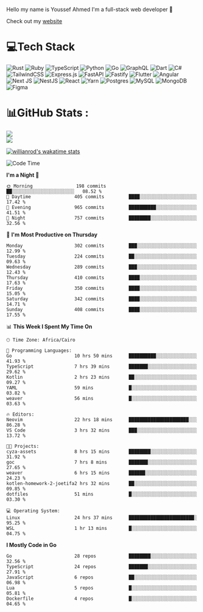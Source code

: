 Hello my name is Youssef Ahmed I'm a full-stack web developer 👋

Check out my [website](https://youssefahmed.vercel.app)
 
# 💻Tech Stack

![Rust](https://img.shields.io/badge/rust-%23000000.svg?style=for-the-badge&logo=rust&logoColor=white) ![Ruby](https://img.shields.io/badge/ruby-%23CC342D.svg?style=for-the-badge&logo=ruby&logoColor=white) ![TypeScript](https://img.shields.io/badge/typescript-%23007ACC.svg?style=for-the-badge&logo=typescript&logoColor=white) ![Python](https://img.shields.io/badge/python-3670A0?style=for-the-badge&logo=python&logoColor=ffdd54) ![Go](https://img.shields.io/badge/go-%2300ADD8.svg?style=for-the-badge&logo=go&logoColor=white) ![GraphQL](https://img.shields.io/badge/-GraphQL-E10098?style=for-the-badge&logo=graphql&logoColor=white) ![Dart](https://img.shields.io/badge/dart-%230175C2.svg?style=for-the-badge&logo=dart&logoColor=white) ![C#](https://img.shields.io/badge/c%23-%23239120.svg?style=for-the-badge&logo=c-sharp&logoColor=white) ![TailwindCSS](https://img.shields.io/badge/tailwindcss-%2338B2AC.svg?style=for-the-badge&logo=tailwind-css&logoColor=white) ![Express.js](https://img.shields.io/badge/express.js-%23404d59.svg?style=for-the-badge&logo=express&logoColor=%2361DAFB) ![FastAPI](https://img.shields.io/badge/FastAPI-005571?style=for-the-badge&logo=fastapi) ![Fastify](https://img.shields.io/badge/fastify-%23000000.svg?style=for-the-badge&logo=fastify&logoColor=white) ![Flutter](https://img.shields.io/badge/Flutter-%2302569B.svg?style=for-the-badge&logo=Flutter&logoColor=white) ![Angular](https://img.shields.io/badge/angular-%23DD0031.svg?style=for-the-badge&logo=angular&logoColor=white) ![Next JS](https://img.shields.io/badge/Next-black?style=for-the-badge&logo=next.js&logoColor=white) ![NestJS](https://img.shields.io/badge/nestjs-%23E0234E.svg?style=for-the-badge&logo=nestjs&logoColor=white) ![React](https://img.shields.io/badge/react-%2320232a.svg?style=for-the-badge&logo=react&logoColor=%2361DAFB) ![Yarn](https://img.shields.io/badge/yarn-%232C8EBB.svg?style=for-the-badge&logo=yarn&logoColor=white) ![Postgres](https://img.shields.io/badge/postgres-%23316192.svg?style=for-the-badge&logo=postgresql&logoColor=white) ![MySQL](https://img.shields.io/badge/mysql-%2300f.svg?style=for-the-badge&logo=mysql&logoColor=white) ![MongoDB](https://img.shields.io/badge/MongoDB-%234ea94b.svg?style=for-the-badge&logo=mongodb&logoColor=white)     ![Figma](https://img.shields.io/badge/figma-%23F24E1E.svg?style=for-the-badge&logo=figma&logoColor=white)

# 📊GitHub Stats :

![](https://github-readme-stats.vercel.app/api?username=joetifa2003&theme=tokyonight&hide_border=false&include_all_commits=false&count_private=false)<br/>
![](https://github-readme-streak-stats.herokuapp.com/?user=joetifa2003&theme=tokyonight&hide_border=false)<br/>

[![willianrod's wakatime stats](https://github-readme-stats.vercel.app/api/wakatime?username=joetifa2003&layout=compact)](https://github.com/anuraghazra/github-readme-stats)
<!--START_SECTION:waka-->
![Code Time](http://img.shields.io/badge/Code%20Time-4%2C005%20hrs%2032%20mins-blue)

**I'm a Night 🦉** 

```text
🌞 Morning                198 commits         ██░░░░░░░░░░░░░░░░░░░░░░░   08.52 % 
🌆 Daytime                405 commits         ████░░░░░░░░░░░░░░░░░░░░░   17.42 % 
🌃 Evening                965 commits         ██████████░░░░░░░░░░░░░░░   41.51 % 
🌙 Night                  757 commits         ████████░░░░░░░░░░░░░░░░░   32.56 % 
```
📅 **I'm Most Productive on Thursday** 

```text
Monday                   302 commits         ███░░░░░░░░░░░░░░░░░░░░░░   12.99 % 
Tuesday                  224 commits         ██░░░░░░░░░░░░░░░░░░░░░░░   09.63 % 
Wednesday                289 commits         ███░░░░░░░░░░░░░░░░░░░░░░   12.43 % 
Thursday                 410 commits         ████░░░░░░░░░░░░░░░░░░░░░   17.63 % 
Friday                   350 commits         ████░░░░░░░░░░░░░░░░░░░░░   15.05 % 
Saturday                 342 commits         ████░░░░░░░░░░░░░░░░░░░░░   14.71 % 
Sunday                   408 commits         ████░░░░░░░░░░░░░░░░░░░░░   17.55 % 
```


📊 **This Week I Spent My Time On** 

```text
🕑︎ Time Zone: Africa/Cairo

💬 Programming Languages: 
Go                       10 hrs 50 mins      ██████████░░░░░░░░░░░░░░░   41.93 % 
TypeScript               7 hrs 39 mins       ███████░░░░░░░░░░░░░░░░░░   29.62 % 
Kotlin                   2 hrs 23 mins       ██░░░░░░░░░░░░░░░░░░░░░░░   09.27 % 
YAML                     59 mins             █░░░░░░░░░░░░░░░░░░░░░░░░   03.82 % 
weaver                   56 mins             █░░░░░░░░░░░░░░░░░░░░░░░░   03.63 % 

🔥 Editors: 
Neovim                   22 hrs 18 mins      ██████████████████████░░░   86.28 % 
VS Code                  3 hrs 32 mins       ███░░░░░░░░░░░░░░░░░░░░░░   13.72 % 

🐱‍💻 Projects: 
cyza-assets              8 hrs 15 mins       ████████░░░░░░░░░░░░░░░░░   31.92 % 
goc                      7 hrs 8 mins        ███████░░░░░░░░░░░░░░░░░░   27.65 % 
weaver                   6 hrs 15 mins       ██████░░░░░░░░░░░░░░░░░░░   24.23 % 
kotlen-homework-2-joetifa2 hrs 32 mins       ██░░░░░░░░░░░░░░░░░░░░░░░   09.85 % 
dotfiles                 51 mins             █░░░░░░░░░░░░░░░░░░░░░░░░   03.30 % 

💻 Operating System: 
Linux                    24 hrs 37 mins      ████████████████████████░   95.25 % 
WSL                      1 hr 13 mins        █░░░░░░░░░░░░░░░░░░░░░░░░   04.75 % 
```

**I Mostly Code in Go** 

```text
Go                       28 repos            ████████░░░░░░░░░░░░░░░░░   32.56 % 
TypeScript               24 repos            ███████░░░░░░░░░░░░░░░░░░   27.91 % 
JavaScript               6 repos             ██░░░░░░░░░░░░░░░░░░░░░░░   06.98 % 
Lua                      5 repos             █░░░░░░░░░░░░░░░░░░░░░░░░   05.81 % 
Dockerfile               4 repos             █░░░░░░░░░░░░░░░░░░░░░░░░   04.65 % 
```




<!--END_SECTION:waka-->
